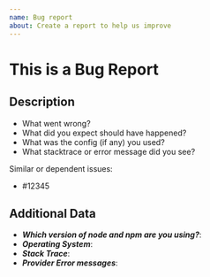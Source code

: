 ```yaml
---
name: Bug report
about: Create a report to help us improve
---
```


<!--
1. If you have a question and not a bug report please ask first at https://github.com/getndazn/kopytko-packager/issues
2. Please check if an issue already exists. This bug may have already been documented
3. Check out and follow our Guidelines: https://github.com/getndazn/kopytko-packager/blob/master/CONTRIBUTING.md
4. Fill out the whole template so we have a good overview on the issue
5. Do not remove any section of the template. If something is not applicable leave it empty but leave it in the Issue
6. Please follow the template, otherwise we'll have to ask you to update it
-->

# This is a Bug Report

## Description

* What went wrong?
* What did you expect should have happened?
* What was the config (if any) you used?
* What stacktrace or error message did you see?

Similar or dependent issues:
* #12345

## Additional Data

* ***Which version of node and npm are you using?***:
* ***Operating System***:
* ***Stack Trace***:
* ***Provider Error messages***:
